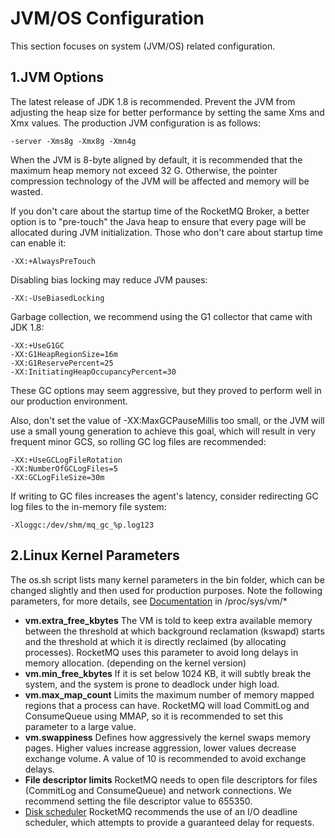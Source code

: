 # JVM/OS Configuration

This section focuses on system (JVM/OS) related configuration.

## 1.JVM Options

The latest release of JDK 1.8 is recommended. Prevent the JVM from adjusting the heap size for better performance by setting the same Xms and Xmx values. The production JVM configuration is as follows:

```text
-server -Xms8g -Xmx8g -Xmn4g 
```

When the JVM is 8-byte aligned by default, it is recommended that the maximum heap memory not exceed 32 G. Otherwise, the pointer compression technology of the JVM will be affected and memory will be wasted.

If you don't care about the startup time of the RocketMQ Broker, a better option is to "pre-touch" the Java heap to ensure that every page will be allocated during JVM initialization. Those who don't care about startup time can enable it:

```text
-XX:+AlwaysPreTouch  
```

Disabling bias locking may reduce JVM pauses:

```text
-XX:-UseBiasedLocking   
```

Garbage collection, we recommend using the G1 collector that came with JDK 1.8:

```text
-XX:+UseG1GC 
-XX:G1HeapRegionSize=16m   
-XX:G1ReservePercent=25 
-XX:InitiatingHeapOccupancyPercent=30
```

These GC options may seem aggressive, but they proved to perform well in our production environment.

Also, don't set the value of -XX:MaxGCPauseMillis too small, or the JVM will use a small young generation to achieve this goal, which will result in very frequent minor GCS, so rolling GC log files are recommended:

```text
-XX:+UseGCLogFileRotation   
-XX:NumberOfGCLogFiles=5 
-XX:GCLogFileSize=30m
```

If writing to GC files increases the agent's latency, consider redirecting GC log files to the in-memory file system:

```text
-Xloggc:/dev/shm/mq_gc_%p.log123   
```

## 2.Linux Kernel Parameters

The os.sh script lists many kernel parameters in the bin folder, which can be changed slightly and then used for production purposes. Note the following parameters, for more details, see [Documentation](https://www.kernel.org/doc/Documentation/sysctl/vm.txt) in /proc/sys/vm/*

- **vm.extra_free_kbytes**  The VM is told to keep extra available memory between the threshold at which background reclamation (kswapd) starts and the threshold at which it is directly reclaimed (by allocating processes). RocketMQ uses this parameter to avoid long delays in memory allocation. (depending on the kernel version)
- **vm.min_free_kbytes**  If it is set below 1024 KB, it will subtly break the system, and the system is prone to deadlock under high load.
- **vm.max_map_count**  Limits the maximum number of memory mapped regions that a process can have. RocketMQ will load CommitLog and ConsumeQueue using MMAP, so it is recommended to set this parameter to a large value.
- **vm.swappiness**  Defines how aggressively the kernel swaps memory pages. Higher values increase aggression, lower values decrease exchange volume. A value of 10 is recommended to avoid exchange delays.
- **File descriptor limits**  RocketMQ needs to open file descriptors for files (CommitLog and ConsumeQueue) and network connections. We recommend setting the file descriptor value to 655350.
- [Disk scheduler](https://access.redhat.com/documentation/en-US/Red_Hat_Enterprise_Linux/6/html/Performance_Tuning_Guide/ch06s04s02.html)  RocketMQ recommends the use of an I/O deadline scheduler, which attempts to provide a guaranteed delay for requests.